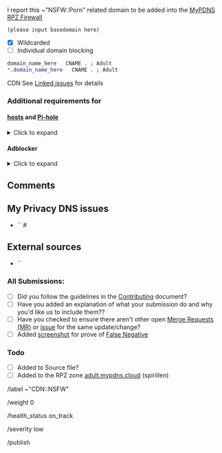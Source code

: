 <!-- Find tips in the bottom -->

I report this ~"NSFW::Porn" related domain to be added into the [MyPDNS RPZ Firewall][mpdrf]

```
(please input basedomain here)
```

- [X] Wildcarded
- [ ] Individual domain blocking

```css
domain_name_here   CNAME . ; Adult
*.domain_name_here   CNAME . ; Adult
```

CDN See [Linked issues](#linked-issues) for details

### Additional requirements for

#### [hosts] and [Pi-hole]
<details><summary>Click to expand</summary>

```css
NULL
```

```css
+ www
- www
www.
```

</details>

#### Adblocker
<details><summary>Click to expand</summary>

```css
N/A
```
</details>

## Comments
<!-- comments like a specific url to see contents -->

## My Privacy DNS issues
- `` #

## External sources
<!-- If you found this domain on another issueboard -->
- ``

### All Submissions:
- [ ] Did you follow the guidelines in the [Contributing](CONTRIBUTING.md)
	  document?
- [ ] Have you added an explanation of what your submission do and why you'd
	  like us to include them??
- [ ] Have you checked to ensure there aren't other open
      [Merge Requests (MR)][MR] or [issue] for the same update/change?
- [ ] Added [screenshot] for prove of [False Negative][FN]

### Todo
- [ ] Added to Source file?
- [ ] Added to the RPZ zone [adult.mypdns.cloud][adultmypdnscloud] (spirillen)

[adultmypdnscloud]: https://mypdns.org/mypdns/support/-/wikis/RPZ-List#adultmypdnscloud "Rpz Zone for blocking Porn"
[FN]: https://mypdns.org/MypDNS/support/-/wikis/False-Negative "About False Positive"
[hosts]: https://mypdns.org/mypdns/support/-/wikis/dns/DnsHosts "Hosts files a outdated blacklist format"
[issue]: https://mypdns.org/my-privacy-dns/matrix/-/issues "My Privacy DNS Domain records"
[mpdrf]: https://mypdns.org/my-privacy-dns/matrix/-/tree/master/source/porn_filters "My Privacy DNS RPZ Parental Firewall Filter"
[MR]: https://mypdns.org/my-privacy-dns/matrix/-/merge_requests "My Privacy DNS Merge Requests"
[Pi-hole]: https://mypdns.org/my-privacy-dns/matrix/-/blob/master/source/porn_filters/README.md#pi-hole "What is Pi-hole and it limitations"
[screenshot]: https://mypdns.org/MypDNS/support/-/wikis/Screenshot "What is a screenshot"

/label ~"CDN::NSFW"

/weight 0

/health_status on_track

/severity low

/publish

